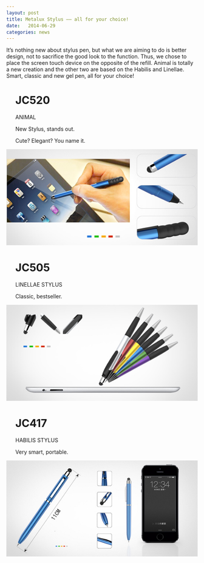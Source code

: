 ```yaml
---
layout: post
title: Metalux Stylus —— all for your choice!
date:   2014-06-29
categories: news
---
```


It’s nothing new about stylus pen, but what we are aiming to do is better design, not to sacrifice the good look to the function. Thus, we chose to place the screen touch device on the opposite of the refill. Animal is totally a new creation and the other two are based on the Habilis and Linellae. Smart, classic and new gel pen, all for your choice!

<div class="comments-2">
    <ul class="pen-2">
        <h1>JC520</h1>
        <p>ANIMAL</p>
        <p>New Stylus, stands out.</p>
        <p>Cute? Elegant? You name it.</p>
    </ul>
    <p class="pen-2-img"><img src="/images/posts/metalux-stylus-1.jpg" alt="erasion-2" /></p>
</div>

<div class="comments-2">
    <ul class="pen-2">
        <h1>JC505</h1>
        <p>LINELLAE STYLUS</p>
        <p>Classic, bestseller.</p>
    </ul>
    <p class="pen-2-img"><img src="/images/posts/metalux-stylus-2.jpg" alt="erasion-2" /></p>
</div>

<div class="comments-2">
    <ul class="pen-2">
        <h1>JC417</h1>
        <p>HABILIS STYLUS</p>
        <p>Very smart, portable.</p>
    </ul>
    <p class="pen-2-img"><img src="/images/posts/metalux-stylus-3.jpg" alt="erasion-2" /></p>
</div>

